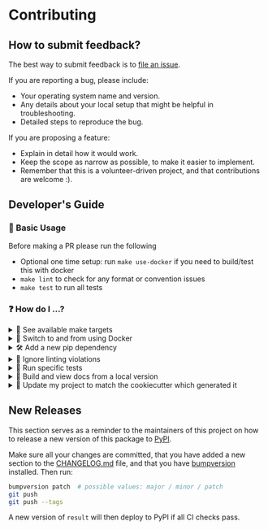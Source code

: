 # Contributing


## How to submit feedback?

The best way to submit feedback is to [file an issue][1].

If you are reporting a bug, please include:

* Your operating system name and version.
* Any details about your local setup that might be helpful in troubleshooting.
* Detailed steps to reproduce the bug.

If you are proposing a feature:

* Explain in detail how it would work.
* Keep the scope as narrow as possible, to make it easier to implement.
* Remember that this is a volunteer-driven project, and that contributions are
  welcome :).


## Developer's Guide

### 🔢 Basic Usage

Before making a PR please run the following

* Optional one time setup: run `make use-docker` if you need to build/test this
  with docker
* `make lint` to check for any format or convention issues
* `make test` to run all tests

### ❓ How do I ...?

<details><summary>🔧 See available make targets</summary>

To see available make targets, simply run `make`.

</details>

<details><summary>🐳 Switch to and from using Docker</summary>

To start using Docker, run `make use-docker`. Every subsequent make command you
run will then be run inside the associated container whenever appropriate.

To stop using Docker, run `make remove-docker`. Every subsequent make command
you run will then be run inside your native virtual environment whenever
appropriate.

</details>

<details><summary>🛠 Add a new pip dependency</summary>

New dependencies need to be added to `requirements.in`. Your `requirements.txt`
will then automatically be updated to reflect those changes the next time a
relevant make target is run. Alternatively, you can run `make
update-requirements`.

Note:
* Before any make command is run, requirements are synced so that the
  development environment matches your `requirements.txt` exactly i.e. extra
  packages that are not present in the `requirements.txt` are removed and any
  missing packages are installed. This helps providing a consistent environment
  across platforms, and ensures that whenever requirements change, only minimal
  updates are performed.
* Check out
  [pip-tools](https://github.com/jazzband/pip-tools#pip-tools--pip-compile--pip-sync)
  for more information.

</details>

<details><summary>🙈 Ignore linting violations</summary>

For
[flake8](https://flake8.pycqa.org/en/latest/user/configuration.html#configuration-locations)
[violations](https://wemake-python-stylegui.de/en/latest/pages/usage/violations/index.html),
you can:
* ignore a rule for a single line of code using a `#noqa` comment e.g.
  ```python x = 1 # noqa: WPS111 ```
* [ignore](https://flake8.pycqa.org/en/latest/user/violations.html#in-line-ignoring-errors)
  a rule for an entire file by adding it to `flake8.per-file-ignores` inside
  `setup.cfg`.
* [exclude](https://flake8.pycqa.org/en/latest/user/violations.html#ignoring-entire-files)
  an entire file from flake8 checks by adding it to `flake8.exclude` inside
  `setup.cfg`.
* ignore a rule for all files by adding it to the `flake8.ignore` list inside
  `setup.cfg`.

For
[mypy](https://mypy.readthedocs.io/en/stable/config_file.html#the-mypy-configuration-file)
violations, you can:
* [ignore](https://mypy.readthedocs.io/en/stable/common_issues.html#spurious-errors-and-locally-silencing-the-checker)
  type checking for a single line of code using a `# type: ignore` comment.
* [ignore](https://mypy.readthedocs.io/en/stable/common_issues.html#ignoring-a-whole-file)
  type checking for an entire file by putting a `# type: ignore` comment at the
  top of a module (before any statements, including imports or docstrings).

For
[pydocstyle](http://www.pydocstyle.org/en/5.0.1/usage.html#configuration-files)
violations, you can:
* [ignore](http://www.pydocstyle.org/en/5.0.1/usage.html#in-file-configuration)
  a rule for a single line of code using a `# noqa` comment (this can be
  combined with flake8 exclusions).
* exclude an entire file from pydocstyle checks by excluding it from
  `pydocstyle.match` inside `setup.cfg`.
* ignore a rule for all files by adding it to the `pydocstyle.ignore` list
  inside `setup.cfg`.

For [coverage](https://coverage.readthedocs.io/en/v4.5.x/config.html#)
violations, you can:
* [exclude](http://www.pydocstyle.org/en/5.0.1/usage.html#in-file-configuration)
  a single line of code using a `# pragma: no cover` comment.
* [exclude](https://coverage.readthedocs.io/en/v4.5.x/source.html#specifying-source-files)
  an entire file from coverage checks by adding it to the `coverage:run.omit`
  list inside `setup.cfg`.
* [exclude](https://coverage.readthedocs.io/en/v4.5.x/excluding.html#advanced-exclusion)
  all lines matching a given pattern by adding it to the
  `coverage:report.exclude_lines` list inside `setup.cfg`.

</details>

<details><summary>🧪 Run specific tests</summary>

First, get a shell inside your development environment by running `make
dev-shell`.

You can then use the pytest `-k` option to select tests based on their names,
e.g.

```bash
python -m pytest -k "included_test"
```

You can also use "and", "or" and "not" keywords e.g.

```bash
python -m pytest -k "included_test or not excluded"
```

</details>

<details><summary>📄 Build and view docs from a local version</summary>

You can generate docs locally by running `make build-docs`. You can then see
the generated docs by running

```bash
cd docs/build
python -m http.server
```

and going to http://localhost:8000/

</details>

<details><summary>🍪
Update my project to match the cookiecutter which generated it
</summary>

This project is enabled with `cruft` to be able to update the template with any
improvements made in the [cc-python][4] cookiecutter which generated it.

* `make check-cc` will report if this project is up to date or out of sync with
  the cookiecutter.
* `make update-cc` will update this project to be in sync with the cc-python
  cookiecutter. This can give improvements or new features which are added to
  the template after this project was created. Note one should do this on a
  clean branch. After running this it is a good idea to run `make all` to
  rebuild everything and ensure things still work after the update.

</details>


## New Releases

This section serves as a reminder to the maintainers of this project on how to
release a new version of this package to [PyPI][3].

Make sure all your changes are committed, that you have added a new section to
the [CHANGELOG.md][5] file, and that you have [bumpversion][2] installed. Then
run:

```bash
bumpversion patch  # possible values: major / minor / patch
git push
git push --tags
```

A new version of `result` will then deploy to
PyPI if all CI checks pass.


[1]: https://github.com/bbugyi200/result/issues/new/choose
[2]: https://github.com/c4urself/bump2version
[3]: https://pypi.org/project/python-result
[4]: https://github.com/bbugyi200/cc-python
[5]: https://github.com/bbugyi200/result/blob/master/CHANGELOG.md
